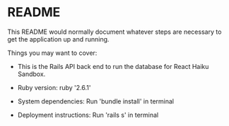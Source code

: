 # README

This README would normally document whatever steps are necessary to get the
application up and running.

Things you may want to cover:

* This is the Rails API back end to run the database for React Haiku Sandbox.

* Ruby version: ruby '2.6.1'

* System dependencies: Run 'bundle install' in terminal

* Deployment instructions: Run 'rails s' in terminal
